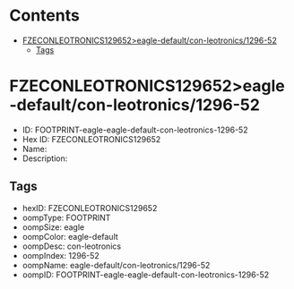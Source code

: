 



Contents
========

* [FZECONLEOTRONICS129652>eagle-default/con-leotronics/1296-52](#fzeconleotronics129652eagle-defaultcon-leotronics1296-52)
	* [Tags](#tags)

# FZECONLEOTRONICS129652>eagle-default/con-leotronics/1296-52

- ID: FOOTPRINT-eagle-eagle-default-con-leotronics-1296-52
- Hex ID: FZECONLEOTRONICS129652
- Name: 
- Description: 

## Tags

- hexID: FZECONLEOTRONICS129652
- oompType: FOOTPRINT
- oompSize: eagle
- oompColor: eagle-default
- oompDesc: con-leotronics
- oompIndex: 1296-52
- oompName: eagle-default/con-leotronics/1296-52
- oompID: FOOTPRINT-eagle-eagle-default-con-leotronics-1296-52
